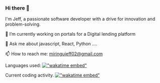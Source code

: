 ### Hi there 👋

I'm Jeff, a passionate software developer with a drive for innovation and problem-solving.

🔭 I’m currently working on portals for a Digital lending platform 

💬 Ask me about javascript, React, Python ....

📫 How to reach me: miringujeff02@gmail.com

Languages used:
[!["wakatime embed"](https://wakatime.com/share/@jack_024/f45dd64e-134a-4c27-8be9-ff45dc7a0120.svg)](https://wakatime.com/share/@jack_024/f45dd64e-134a-4c27-8be9-ff45dc7a0120.svg)

Current coding activity.
[!["wakatime embed"](https://wakatime.com/share/@jack_024/35ae51dd-96d5-4759-a701-fd17ba52fe88.svg)](https://wakatime.com/share/@jack_024/35ae51dd-96d5-4759-a701-fd17ba52fe88.svg)

<!--
**jackson-024/jackson-024** is a ✨ _special_ ✨ repository because its `README.md` (this file) appears on your GitHub profile.

Here are some ideas to get you started:

- 🔭 I’m currently working on ...
- 🌱 I’m currently learning ...
- 👯 I’m looking to collaborate on ...
- 🤔 I’m looking for help with ...
- 💬 Ask me about ...
- 📫 How to reach me: ...
- 😄 Pronouns: ...
- ⚡ Fun fact: ...
-->

